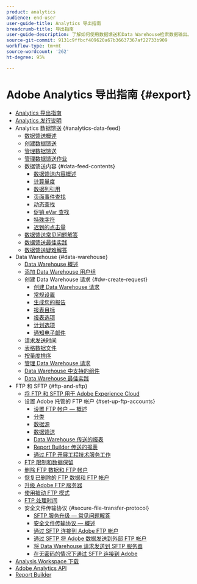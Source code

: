 ```yaml
---
product: analytics
audience: end-user
user-guide-title: Analytics 导出指南
breadcrumb-title: 导出指南
user-guide-description: 了解如何使用数据馈送和Data Warehouse检索数据输出。
source-git-commit: 9131c9ffbcf409620a67b36637367af22733b909
workflow-type: tm+mt
source-wordcount: '262'
ht-degree: 95%

---
```



# Adobe Analytics 导出指南 {#export}

+ [Analytics 导出指南](home.md)
+ [Analytics 发行说明](https://experienceleague.adobe.com/docs/analytics/release-notes/latest.html?lang=zh-Hans)
+ Analytics 数据馈送 {#analytics-data-feed}
   + [数据馈送概述](analytics-data-feed/data-feed-overview.md)
   + [创建数据馈送](analytics-data-feed/create-feed.md)
   + [管理数据馈送](analytics-data-feed/df-manage-feeds.md)
   + [管理数据馈送作业](analytics-data-feed/df-manage-jobs.md)
   + 数据馈送内容 {#data-feed-contents}
      + [数据馈送内容概述](analytics-data-feed/c-df-contents/datafeeds-contents.md)
      + [计算量度](analytics-data-feed/c-df-contents/datafeeds-calculate.md)
      + [数据列引用](analytics-data-feed/c-df-contents/datafeeds-reference.md)
      + [页面事件查找](analytics-data-feed/c-df-contents/datafeeds-page-event.md)
      + [动态查找](analytics-data-feed/c-df-contents/dynamic-lookups.md)
      + [促销 eVar 查找](analytics-data-feed/c-df-contents/merchandising-evar-lookup.md)
      + [特殊字符](analytics-data-feed/c-df-contents/datafeeds-spec-chars.md)
      + [迟到的点击量](analytics-data-feed/c-df-contents/late-arriving-hits.md)
   + [数据馈送常见问题解答](analytics-data-feed/df-faq.md)
   + [数据馈送最佳实践](analytics-data-feed/data-feeds-best-practices.md)
   + [数据馈送疑难解答](analytics-data-feed/troubleshooting.md)
+ Data Warehouse {#data-warehouse}
   + [Data Warehouse 概述](data-warehouse/data-warehouse.md)
   + [添加 Data Warehouse 用户组](data-warehouse/t-dw-group.md)
   + 创建 Data Warehouse 请求 {#dw-create-request}
      + [创建 Data Warehouse 请求](/help/export/data-warehouse/create-request/t-dw-create-request.md)
      + [常规设置](/help/export/data-warehouse/create-request/dw-general-settings.md)
      + [生成您的报告](/help/export/data-warehouse/create-request/dw-request-build-report.md)
      + [报表目标](/help/export/data-warehouse/create-request/dw-request-report-destinations.md)
      + [报表选项](/help/export/data-warehouse/create-request/dw-request-report-options.md)
      + [计划选项](/help/export/data-warehouse/create-request/dw-request-scheduling.md)
      + [通知电子邮件](/help/export/data-warehouse/create-request/dw-request-email.md)
   + [请求发送时间](data-warehouse/delivery-time.md)
   + [表格数据文件](data-warehouse/t-tableau.md)
   + [按量度排序](data-warehouse/sorting-by-metric.md)
   + [管理 Data Warehouse 请求](data-warehouse/data-warehouse-requests-manage.md)
   + [Data Warehouse 中支持的组件](data-warehouse/component-support.md)
   + [Data Warehouse 最佳实践](data-warehouse/data-warehouse-bp.md)
+ FTP 和 SFTP {#ftp-and-sftp}
   + [将 FTP 和 SFTP 用于 Adobe Experience Cloud](ftp-and-sftp/ftp-overview.md)
   + 设置 Adobe 托管的 FTP 帐户 {#set-up-ftp-accounts}
      + [设置 FTP 帐户 — 概述](ftp-and-sftp/c-set-up-ftp-accounts/ftp-accounts.md)
      + [分类](ftp-and-sftp/c-set-up-ftp-accounts/ftp-saint.md)
      + [数据源](ftp-and-sftp/c-set-up-ftp-accounts/ftp-datasources.md)
      + [数据馈送](ftp-and-sftp/c-set-up-ftp-accounts/ftp-datafeeds.md)
      + [Data Warehouse 传送的报表](ftp-and-sftp/c-set-up-ftp-accounts/ftp-dw-reports.md)
      + [Report Builder 传送的报表](ftp-and-sftp/c-set-up-ftp-accounts/ftp-arb-reports.md)
      + [通过 FTP 开展工程技术服务工作](ftp-and-sftp/c-set-up-ftp-accounts/ftp-eng-services.md)
   + [FTP 限制和数据保留](ftp-and-sftp/ftp-limits.md)
   + [删除 FTP 数据和 FTP 帐户](ftp-and-sftp/ftp-delete.md)
   + [恢复已删除的 FTP 数据和 FTP 帐户](ftp-and-sftp/ftp-restore.md)
   + [升级 Adobe FTP 服务器](ftp-and-sftp/ftp-upgrade.md)
   + [使用被动 FTP 模式](ftp-and-sftp/ftp-passive.md)
   + [FTP 处理时间](ftp-and-sftp/ftp-processing.md)
   + 安全文件传输协议 {#secure-file-transfer-protocol}
      + [SFTP 服务升级 — 常见问题解答](ftp-and-sftp/c-sftp/sftp-upgrade.md)
      + [安全文件传输协议 — 概述](ftp-and-sftp/c-sftp/ftp-sftp.md)
      + [通过 SFTP 连接到 Adobe FTP 帐户](ftp-and-sftp/c-sftp/ftp-sftp-connect.md)
      + [通过 SFTP 将 Adobe 数据发送到外部 FTP 帐户](ftp-and-sftp/c-sftp/ftp-sftp-transfer.md)
      + [将 Data Warehouse 请求发送到 SFTP 服务器](ftp-and-sftp/c-sftp/ftp-sftp-dw.md)
      + [在无密码的情况下通过 SFTP 连接到 Adobe](ftp-and-sftp/c-sftp/ftp-sftp-cert-auth.md)
+ [Analysis Workspace 下载](https://experienceleague.adobe.com/docs/analytics/analyze/analysis-workspace/curate-share/download-send.html?lang=zh-Hans)
+ [Adobe Analytics API](https://www.adobe.io/apis/experiencecloud/analytics/docs.html)
+ [Report Builder](https://experienceleague.adobe.com/zh-hans/docs/analytics/analyze/report-builder/rb-overview)

